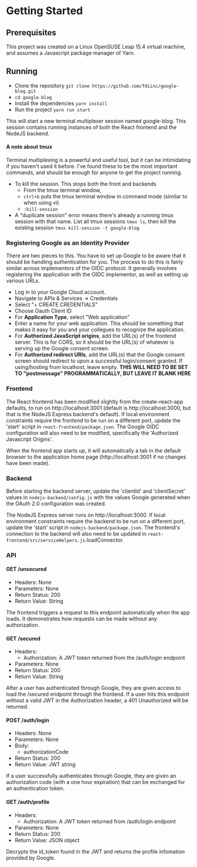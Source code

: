 # Getting Started

## Prerequisites

This project was created on a Linux OpenSUSE Leap 15.4 virtual machine, and assumes a Javascript package manager of Yarn.

## Running

- Clone the repository `git clone https://github.com/fdiinc/google-blog.git`
- `cd google-blog`
- Install the dependencies `yarn install`
- Run the project `yarn run start`

This will start a new terminal multiplexer session named google-blog. This session contains running instances of both the React frontend and the NodeJS backend.

#### A note about tmux

Terminal multiplexing is a powerful and useful tool, but it can be intimidating if you haven't used it before. I've found these to be the most important commands, and should be enough for anyone to get the project running.

- To kill the session. This stops both the front and backends
  - From the tmux terminal window,
  - `ctrl+b` puts the tmux terminal window in command mode (similar to <Esc> when using vi)
  - `:kill-session`
- A "duplicate session" error means there's already a running tmux session with that name. List all tmux sessions `tmux ls`, then kill the existing session `tmux kill-session -t google-blog`

### Registering Google as an Identity Provider

There are two pieces to this. You have to set up Google to be aware that it should be handling authentication for you. The process to do this is fairly similar across implementors of the OIDC protocol. It generally involves registering the application with the OIDC implementor, as well as setting up various URLs.

- Log in to your Google Cloud account.
- Navigate to APIs & Services -> Credentials
- Select "+ CREATE CREDENTIALS"
- Choose Oauth Client ID
- For **Application Type**, select "Web application"
- Enter a name for your web application. This should be something that makes it easy for you and your collegues to recognize the application.
- For **Authorized JavaScript origins**, add the URL(s) of the frontend server. This is for CORS, so it should be the URL(s) of whatever is serving up the Google consent screen.
- For **Authorized redirect URIs**, add the URL(s) that the Google consent screen should redirect to upon a successful login/consent granted. If using/hosting from localhost, leave empty. **THIS WILL NEED TO BE SET TO "postmessage" PROGRAMMATICALLY, BUT LEAVE IT BLANK HERE**

### Frontend

The React frontend has been modified slightly from the create-react-app defaults, to run on http://localhost:3001 (default is http://localhost:3000, but that is the NodeJS Express backend's default). If local environment constraints require the frontend to be run on a different port, update the 'start' script in `react-frontend/package.json`. The Google OIDC configuration will also need to be modified, specifically the 'Authorized Javascript Origins'.

When the frontend app starts up, it will automatically a tab in the default browser to the application home page (http://localhost:3001 if no changes have been made).

### Backend

Before starting the backend server, update the 'clientId' and 'clientSecret' values in `nodejs-backend/config.js` with the values Google generated when the OAuth 2.0 configuration was created.

The NodeJS Express server runs on http://localhost:3000. If local environment constraints require the backend to be run on a different port, update the 'start' script in `nodejs-backend/package.json`. The frontend's connection to the backend will also need to be updated in `react-frontend/src/serviceHelpers.js`.loadConnector.

### API

#### GET /unsecured

- Headers: None
- Parameters: None
- Return Status: 200
- Return Value: String

The frontend triggers a request to this endpoint automatically when the app loads. It demonstrates how requests can be made without any authorization.

#### GET /secured

- Headers:
  - Authorization: A JWT token returned from the /auth/login endpoint
- Parameters: None
- Return Status: 200
- Return Value: String

After a user has authenticated through Google, they are given access to load the /secured endpoint through the frontend. If a user hits this endpoint without a valid JWT in the Authorization header, a 401 Unauthorized will be returned.

#### POST /auth/login

- Headers: None
- Parameters: None
- Body:
  - authorizationCode
- Return Status: 200
- Return Value: JWT string

If a user successfully authenticates through Google, they are given an authorization code (with a one hour expiration) that can be exchanged for an authentication token.

#### GET /auth/profile

- Headers:
  - Authorization: A JWT token returned from /auth/login endpoint
- Parameters: None
- Return Status: 200
- Return Value: JSON object

Decrypts the id_token found in the JWT and returns the profile infomation provided by Google.

